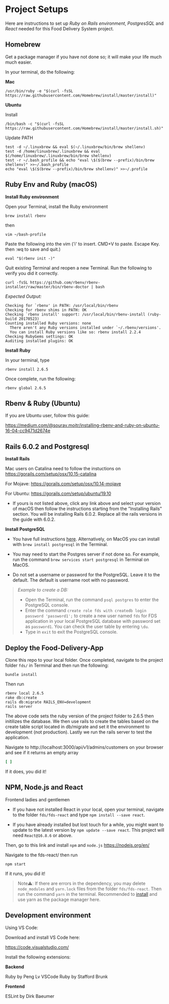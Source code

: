 # Project Setups

Here are instructions to set up *Ruby on Rails environment*, *PostgresSQL* and *React* needed for this Food Delivery System project.

## Homebrew

Get a package manager if you have not done so; it will make your life much much easier.

In your terminal, do the following:

**Mac**

```shell
/usr/bin/ruby -e "$(curl -fsSL https://raw.githubusercontent.com/Homebrew/install/master/install)"
```

**Ubuntu**

Install 
```shell
/bin/bash -c "$(curl -fsSL https://raw.githubusercontent.com/Homebrew/install/master/install.sh)" 
```

Update PATH
```shell
test -d ~/.linuxbrew && eval $(~/.linuxbrew/bin/brew shellenv)
test -d /home/linuxbrew/.linuxbrew && eval $(/home/linuxbrew/.linuxbrew/bin/brew shellenv)
test -r ~/.bash_profile && echo "eval \$($(brew --prefix)/bin/brew shellenv)" >>~/.bash_profile
echo "eval \$($(brew --prefix)/bin/brew shellenv)" >>~/.profile
```

## Ruby Env and Ruby (macOS)

**Install Ruby environment**

Open your Terminal, install the Ruby environment
```shell
brew install rbenv
```
then 

```shell
vim ~/bash-profile
```

Paste the following into the vim ('i' to insert. CMD+V to paste. Escape Key. then :wq to save and quit.)

```shell
eval "$(rbenv init -)"
```

Quit existing Terminal and reopen a new Terminal. Run the following to verify you did it correctly.

```shell
curl -fsSL https://github.com/rbenv/rbenv-installer/raw/master/bin/rbenv-doctor | bash
```

*Expected Output:*
```shell
Checking for `rbenv' in PATH: /usr/local/bin/rbenv
Checking for rbenv shims in PATH: OK
Checking `rbenv install' support: /usr/local/bin/rbenv-install (ruby-build 20170523)
Counting installed Ruby versions: none
  There aren't any Ruby versions installed under `~/.rbenv/versions'.
  You can install Ruby versions like so: rbenv install 2.2.4
Checking RubyGems settings: OK
Auditing installed plugins: OK
```


**Install Ruby**

In your terminal, type
```shell
rbenv install 2.6.5
```
Once complete, run the following:

```shell
rbenv global 2.6.5
```

## Rbenv & Ruby (Ubuntu)
If you are Ubuntu user, follow this guide: 

https://medium.com/@sourav.moitr/installing-rbenv-and-ruby-on-ubuntu-16-04-cc9471d2674e


## Rails 6.0.2 and Postgresql

**Install Rails**

Mac users on Catalina need to follow the instuctions on
https://gorails.com/setup/osx/10.15-catalina

For Mojave:
https://gorails.com/setup/osx/10.14-mojave

For Ubuntu:
https://gorails.com/setup/ubuntu/19.10


* If yours is not listed above, click any link above and select your version of macOS then follow the instructions starting from the "Installing Rails" section. You will be installing Rails 6.0.2. Replace all the rails versions in the guide with 6.0.2.

**Install PostgreSQL**

* You have full instructions [here](https://www.postgresql.org/download/). Alternatively, on MacOS you can install with `brew install postgresql` in the Terminal.

* You may need to start the Postgres server if not done so. For example, run the command `brew services start postgresql` in Terminal on MacOS.

* Do not set a username or password for the PostgreSQL. Leave it to the default. The default is username root with no password.


> *Example to create a DB:*
> * Open the Terminal, run the command `psql postgres` to enter the PostgreSQL console.
> * Enter the command `create role fds with createdb login password 'password1';` to create a new user named `fds` for FDS application in your local PostgreSQL database with password set as `password1`. You can check the user table by entering `\du`.
> * Type in `exit` to exit the PostgreSQL console.


## Deploy the Food-Delivery-App

Clone this repo to your local folder. Once completed, navigate to the project folder `fds/` in Terminal and then run the following:

```shell
bundle install
```

Then run

```shell
rbenv local 2.6.5
rake db:create
rails db:migrate RAILS_ENV=development
rails server
```

The above code sets the ruby version of the project folder to 2.6.5 then initilizes the database. We then use rails to create the tables based on the create table script located in db/migrate and set it the environment to development (not production). Lastly we run the rails server to test the application.


Navigate to http://localhost:3000/api/v1/admins/customers on your browser and see if it returns an empty array 

```ruby
[ ]
```

If it does, you did it!


## NPM, Node.js and React

Frontend ladies and gentlemen

* If you have not installed React in your local, open your terminal, navigate to the folder `fds/fds-react` and type `npm install --save react`. 

* If you have already installed but lost touch for a while, you might want to update to the latest version by `npm update --save react`. This project will need `React@16.8.6` or above.


Then, go to this link and install `npm` and `node.js`
https://nodejs.org/en/

Navigate to the fds-react/ then run

```shell
npm start
```

If it runs, you did it!

> Note:warning::
>If there are errors in the dependency, you may delete `node_modules` and `yarn.lock` files from the folder `fds/fds-react`. Then run the command `yarn` in the terminal. Recommended to [install](https://classic.yarnpkg.com/en/docs/install#mac-stable) and use yarn as the package manager here. 

## Development environment

Using VS Code:

Download and install VS Code here:

https://code.visualstudio.com/

Install the following extensions:

**Backend**

Ruby by Peng Lv
VSCode Ruby by Stafford Brunk

**Frontend**

ESLint by  Dirk Baeumer






